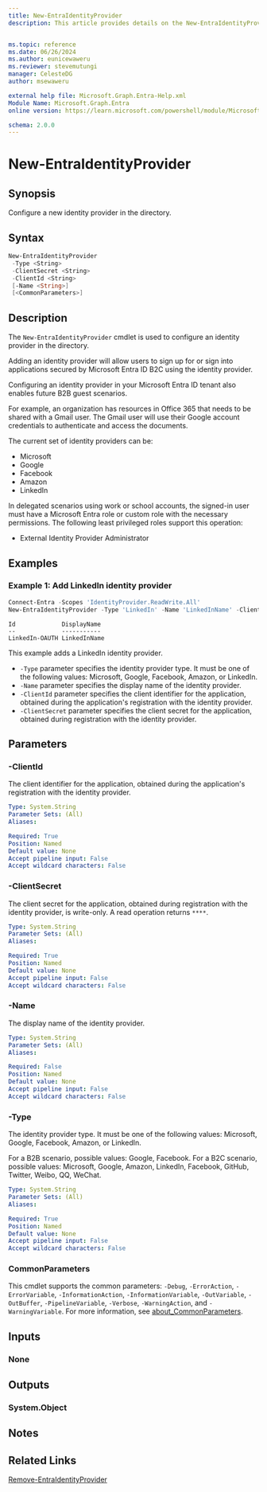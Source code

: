 ```yaml
---
title: New-EntraIdentityProvider
description: This article provides details on the New-EntraIdentityProvider command.


ms.topic: reference
ms.date: 06/26/2024
ms.author: eunicewaweru
ms.reviewer: stevemutungi
manager: CelesteDG
author: msewaweru

external help file: Microsoft.Graph.Entra-Help.xml
Module Name: Microsoft.Graph.Entra
online version: https://learn.microsoft.com/powershell/module/Microsoft.Graph.Entra/New-EntraIdentityProvider

schema: 2.0.0
---
```


# New-EntraIdentityProvider

## Synopsis

Configure a new identity provider in the directory.

## Syntax

```powershell
New-EntraIdentityProvider
 -Type <String>
 -ClientSecret <String>
 -ClientId <String>
 [-Name <String>]
 [<CommonParameters>]
```

## Description

The `New-EntraIdentityProvider` cmdlet is used to configure an identity provider in the directory.

Adding an identity provider will allow users to sign up for or sign into applications secured by Microsoft Entra ID B2C using the identity provider.

Configuring an identity provider in your Microsoft Entra ID tenant also enables future B2B guest scenarios.

For example, an organization has resources in Office 365 that needs to be shared with a Gmail user. The Gmail user will use their Google account credentials to authenticate and access the documents.

The current set of identity providers can be:

- Microsoft
- Google
- Facebook
- Amazon
- LinkedIn

In delegated scenarios using work or school accounts, the signed-in user must have a Microsoft Entra role or custom role with the necessary permissions. The following least privileged roles support this operation:

- External Identity Provider Administrator

## Examples

### Example 1: Add LinkedIn identity provider

```powershell
Connect-Entra -Scopes 'IdentityProvider.ReadWrite.All'
New-EntraIdentityProvider -Type 'LinkedIn' -Name 'LinkedInName' -ClientId 'LinkedInAppClientId' -ClientSecret 'LinkedInAppClientSecret'
```

```Output
Id             DisplayName
--             -----------
LinkedIn-OAUTH LinkedInName
```

This example adds a LinkedIn identity provider.

- `-Type` parameter specifies the identity provider type. It must be one of the following values: Microsoft, Google, Facebook, Amazon, or LinkedIn.
- `-Name` parameter specifies the display name of the identity provider.
- `-ClientId` parameter specifies the client identifier for the application, obtained during the application's registration with the identity provider.
- `-ClientSecret` parameter specifies the client secret for the application, obtained during registration with the identity provider.

## Parameters

### -ClientId

The client identifier for the application, obtained during the application's registration with the identity provider.

```yaml
Type: System.String
Parameter Sets: (All)
Aliases:

Required: True
Position: Named
Default value: None
Accept pipeline input: False
Accept wildcard characters: False
```

### -ClientSecret

The client secret for the application, obtained during registration with the identity provider, is write-only. A read operation returns `****`.

```yaml
Type: System.String
Parameter Sets: (All)
Aliases:

Required: True
Position: Named
Default value: None
Accept pipeline input: False
Accept wildcard characters: False
```

### -Name

The display name of the identity provider.

```yaml
Type: System.String
Parameter Sets: (All)
Aliases:

Required: False
Position: Named
Default value: None
Accept pipeline input: False
Accept wildcard characters: False
```

### -Type

The identity provider type. It must be one of the following values: Microsoft, Google, Facebook, Amazon, or LinkedIn.

For a B2B scenario, possible values: Google, Facebook. For a B2C scenario, possible values: Microsoft, Google, Amazon, LinkedIn, Facebook, GitHub, Twitter, Weibo, QQ, WeChat.

```yaml
Type: System.String
Parameter Sets: (All)
Aliases:

Required: True
Position: Named
Default value: None
Accept pipeline input: False
Accept wildcard characters: False
```

### CommonParameters

This cmdlet supports the common parameters: `-Debug`, `-ErrorAction`, `-ErrorVariable`, `-InformationAction`, `-InformationVariable`, `-OutVariable`, `-OutBuffer`, `-PipelineVariable`, `-Verbose`, `-WarningAction`, and `-WarningVariable`. For more information, see [about_CommonParameters](https://go.microsoft.com/fwlink/?LinkID=113216).

## Inputs

### None

## Outputs

### System.Object

## Notes

## Related Links

[Remove-EntraIdentityProvider](Remove-EntraIdentityProvider.md)
